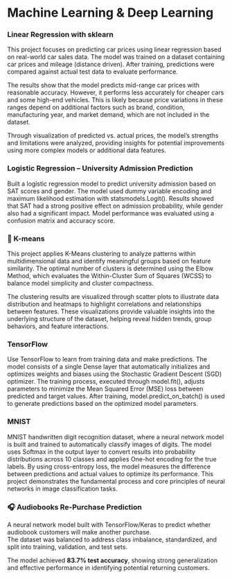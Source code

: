 # Machine Learning & Deep Learning

### Linear Regression with sklearn

This project focuses on predicting car prices using linear regression based on real-world car sales data. The model was trained on a dataset containing car prices and mileage (distance driven). After training, predictions were compared against actual test data to evaluate performance.

The results show that the model predicts mid-range car prices with reasonable accuracy. However, it performs less accurately for cheaper cars and some high-end vehicles. This is likely because price variations in these ranges depend on additional factors such as brand, condition, manufacturing year, and market demand, which are not included in the dataset.

Through visualization of predicted vs. actual prices, the model’s strengths and limitations were analyzed, providing insights for potential improvements using more complex models or additional data features.

### Logistic Regression – University Admission Prediction

Built a logistic regression model to predict university admission based on SAT scores and gender. The model used dummy variable encoding and maximum likelihood estimation with statsmodels.Logit(). Results showed that SAT had a strong positive effect on admission probability, while gender also had a significant impact. Model performance was evaluated using a confusion matrix and accuracy score.

### 🧠 K-means

This project applies K-Means clustering to analyze patterns within multidimensional data and identify meaningful groups based on feature similarity. The optimal number of clusters is determined using the Elbow Method, which evaluates the Within-Cluster Sum of Squares (WCSS) to balance model simplicity and cluster compactness.

The clustering results are visualized through scatter plots to illustrate data distribution and heatmaps to highlight correlations and relationships between features. These visualizations provide valuable insights into the underlying structure of the dataset, helping reveal hidden trends, group behaviors, and feature interactions.

### TensorFlow

Use TensorFlow to learn from training data and make predictions. The model consists of a single Dense layer that automatically initializes and optimizes weights and biases using the Stochastic Gradient Descent (SGD) optimizer. The training process, executed through model.fit(), adjusts parameters to minimize the Mean Squared Error (MSE) loss between predicted and target values. After training, model.predict_on_batch() is used to generate predictions based on the optimized model parameters.

### MNIST

MNIST handwritten digit recognition dataset, where a neural network model is built and trained to automatically classify images of digits. The model uses Softmax in the output layer to convert results into probability distributions across 10 classes and applies One-hot encoding for the true labels. By using cross-entropy loss, the model measures the difference between predictions and actual values to optimize its performance. This project demonstrates the fundamental process and core principles of neural networks in image classification tasks.

### 🎧 Audiobooks Re-Purchase Prediction

A neural network model built with TensorFlow/Keras to predict whether audiobook customers will make another purchase.  
The dataset was balanced to address class imbalance, standardized, and split into training, validation, and test sets.  

The model achieved **83.7% test accuracy**, showing strong generalization and effective performance in identifying potential returning customers.
